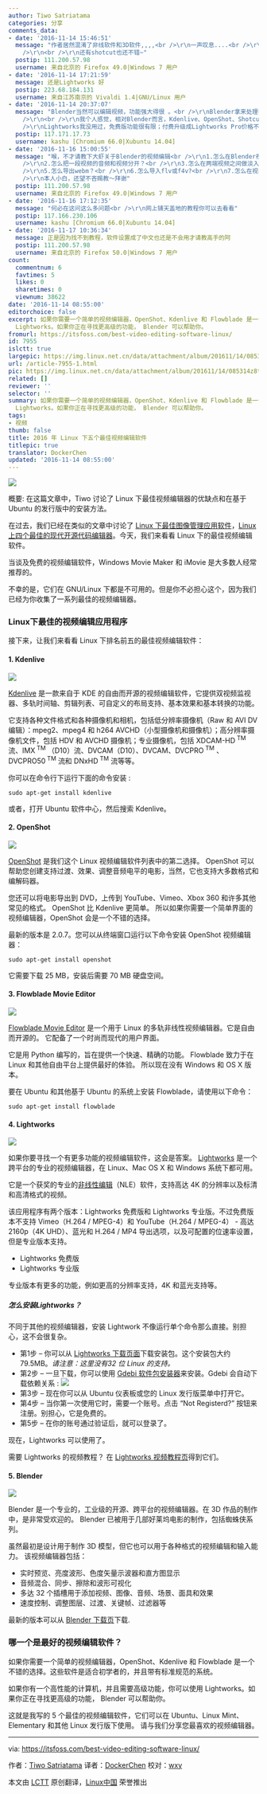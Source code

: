 ```yaml
---
author: Tiwo Satriatama
categories: 分享
comments_data:
- date: '2016-11-14 15:46:51'
  message: "作者居然混淆了非线软件和3D软件,,,,<br />\r\n一声叹息....<br />\r\n<br />\r\n还有Lightworks&nbsp;&nbsp;真心不好用.......<br
    />\r\n<br />\r\n还有shotcut也还不错~"
  postip: 111.200.57.98
  username: 来自北京的 Firefox 49.0|Windows 7 用户
- date: '2016-11-14 17:21:59'
  message: 还是Lightworks 好
  postip: 223.68.184.131
  username: 来自江苏南京的 Vivaldi 1.4|GNU/Linux 用户
- date: '2016-11-14 20:37:07'
  message: "Blender当然可以编辑视频，功能强大得很 。<br />\r\nBlender拿来处理视频很专业，我在Xubuntu中用的就是Blender<br
    />\r\n<br />\r\n我个人感觉，相对Blender而言，Kdenlive、OpenShot、Shotcut、Flowblade Movie Editor就是玩具而已。<br
    />\r\nLightworks我没用过，免费版功能很有限；付费升级成Lightworks Pro价格不菲。"
  postip: 117.171.17.73
  username: kashu [Chromium 66.0|Xubuntu 14.04]
- date: '2016-11-16 15:00:55'
  message: "喉，不才请教下大虾关于Blender的视频编辑<br />\r\n1.怎么在Blender视频编辑器的时间线上添加音频轨道或者视频轨道？是要转到序列编辑器？<br
    />\r\n2.怎么把一段视频的音频和视频分开？<br />\r\n3.怎么在两端视频之间做淡入淡出？<br />\r\n4.怎么裁切一段视频？比如把1280x720裁成1000x720，而不是缩放？<br
    />\r\n5.怎么导出webm？<br />\r\n6.怎么导入flv或f4v?<br />\r\n7.怎么在视频一角做动态马赛克效果？<br />\r\n<br
    />\r\n本人小白，还望不吝赐教～拜谢"
  postip: 111.200.57.98
  username: 来自北京的 Firefox 49.0|Windows 7 用户
- date: '2016-11-16 17:12:35'
  message: "何必在这问这么多问题<br />\r\n网上铺天盖地的教程你可以去看看"
  postip: 117.166.230.106
  username: kashu [Chromium 66.0|Xubuntu 14.04]
- date: '2016-11-17 10:36:34'
  message: 正是因为找不到教程，软件设置成了中文也还是不会用才请教高手的阿
  postip: 111.200.57.98
  username: 来自北京的 Firefox 50.0|Windows 7 用户
count:
  commentnum: 6
  favtimes: 5
  likes: 0
  sharetimes: 0
  viewnum: 38622
date: '2016-11-14 08:55:00'
editorchoice: false
excerpt: 如果你需要一个简单的视频编辑器，OpenShot、Kdenlive 和 Flowblade 是一个不错的选择。这些软件是适合初学者的，并且带有标准规范的系统。如果你有一个高性能的计算机，并且需要高级功能，你可以使用
  Lightworks。如果你正在寻找更高级的功能， Blender 可以帮助你。
fromurl: https://itsfoss.com/best-video-editing-software-linux/
id: 7955
islctt: true
largepic: https://img.linux.net.cn/data/attachment/album/201611/14/085314z8tuetr20esqlnun.jpg
url: /article-7955-1.html
pic: https://img.linux.net.cn/data/attachment/album/201611/14/085314z8tuetr20esqlnun.jpg.thumb.jpg
related: []
reviewer: ''
selector: ''
summary: 如果你需要一个简单的视频编辑器，OpenShot、Kdenlive 和 Flowblade 是一个不错的选择。这些软件是适合初学者的，并且带有标准规范的系统。如果你有一个高性能的计算机，并且需要高级功能，你可以使用
  Lightworks。如果你正在寻找更高级的功能， Blender 可以帮助你。
tags:
- 视频
thumb: false
title: 2016 年 Linux 下五个最佳视频编辑软件
titlepic: true
translator: DockerChen
updated: '2016-11-14 08:55:00'
---
```


![](https://img.linux.net.cn/data/attachment/album/201611/14/085314z8tuetr20esqlnun.jpg)


概要: 在这篇文章中，Tiwo 讨论了 Linux 下最佳视频编辑器的优缺点和在基于 Ubuntu 的发行版中的安装方法。


在过去，我们已经在类似的文章中讨论了 [Linux 下最佳图像管理应用软件](/article-7462-1.html)，[Linux 上四个最佳的现代开源代码编辑器](/article-7468-1.html)。今天，我们来看看 Linux 下的最佳视频编辑软件。


当谈及免费的视频编辑软件，Windows Movie Maker 和 iMovie 是大多数人经常推荐的。


不幸的是，它们在 GNU/Linux 下都是不可用的。但是你不必担心这个，因为我们已经为你收集了一系列最佳的视频编辑器。


### Linux下最佳的视频编辑应用程序


接下来，让我们来看看 Linux 下排名前五的最佳视频编辑软件：


#### 1. Kdenlive


![](https://img.linux.net.cn/data/attachment/album/201611/14/085331rthfq2wkbdtdvk30.jpg)


[Kdenlive](https://kdenlive.org/) 是一款来自于 KDE 的自由而开源的视频编辑软件，它提供双视频监视器、多轨时间轴、剪辑列表、可自定义的布局支持、基本效果和基本转换的功能。


它支持各种文件格式和各种摄像机和相机，包括低分辨率摄像机（Raw 和 AVI DV 编辑）：mpeg2、mpeg4 和 h264 AVCHD（小型摄像机和摄像机）；高分辨率摄像机文件，包括 HDV 和 AVCHD 摄像机；专业摄像机，包括 XDCAM-HD<sup> TM</sup> 流、IMX<sup> TM</sup> （D10）流、DVCAM（D10）、DVCAM、DVCPRO<sup> TM</sup> 、DVCPRO50<sup> TM</sup> 流和 DNxHD<sup> TM</sup> 流等等。


你可以在命令行下运行下面的命令安装 :



```
sudo apt-get install kdenlive

```

或者，打开 Ubuntu 软件中心，然后搜索 Kdenlive。


#### 2. OpenShot


![](https://img.linux.net.cn/data/attachment/album/201611/14/085400w16ll7lzjrnl1vn9.jpg)


[OpenShot](http://www.openshot.org/) 是我们这个 Linux 视频编辑软件列表中的第二选择。 OpenShot 可以帮助您创建支持过渡、效果、调整音频电平的电影，当然，它也支持大多数格式和编解码器。


您还可以将电影导出到 DVD，上传到 YouTube、Vimeo、Xbox 360 和许多其他常见的格式。 OpenShot 比 Kdenlive 更简单。 所以如果你需要一个简单界面的视频编辑器，OpenShot 会是一个不错的选择。


最新的版本是 2.0.7。您可以从终端窗口运行以下命令安装 OpenShot 视频编辑器：



```
sudo apt-get install openshot

```

它需要下载 25 MB，安装后需要 70 MB 硬盘空间。


#### 3. Flowblade Movie Editor


![](https://img.linux.net.cn/data/attachment/album/201611/14/085421dor5vs0hiisizsv2.jpg)


[Flowblade Movie Editor](http://jliljebl.github.io/flowblade/) 是一个用于 Linux 的多轨非线性视频编辑器。它是自由而开源的。 它配备了一个时尚而现代的用户界面。


它是用 Python 编写的，旨在提供一个快速、精确的功能。 Flowblade 致力于在 Linux 和其他自由平台上提供最好的体验。 所以现在没有 Windows 和 OS X 版本。


要在 Ubuntu 和其他基于 Ubuntu 的系统上安装 Flowblade，请使用以下命令：



```
sudo apt-get install flowblade

```

#### 4. Lightworks


![](https://img.linux.net.cn/data/attachment/album/201611/14/085449djoo0on96nd66z9s.jpg)


如果你要寻找一个有更多功能的视频编辑软件，这会是答案。 [Lightworks](https://www.lwks.com/) 是一个跨平台的专业的视频编辑器，在 Linux、Mac OS X 和 Windows 系统下都可用。


它是一个获奖的专业的[非线性编辑](https://en.wikipedia.org/wiki/Non-linear_editing_system)（NLE）软件，支持高达 4K 的分辨率以及标清和高清格式的视频。


该应用程序有两个版本：Lightworks 免费版和 Lightworks 专业版。不过免费版本不支持 Vimeo（H.264 / MPEG-4）和 YouTube（H.264 / MPEG-4） - 高达 2160p（4K UHD）、蓝光和 H.264 / MP4 导出选项，以及可配置的位速率设置，但是专业版本支持。


* Lightworks 免费版
* Lightworks 专业版


专业版本有更多的功能，例如更高的分辨率支持，4K 和蓝光支持等。


##### 怎么安装Lightworks？


不同于其他的视频编辑器，安装 Lightwork 不像运行单个命令那么直接。别担心，这不会很复杂。


* 第1步 – 你可以从 [Lightworks 下载页面](https://www.lwks.com/index.php?option=com_lwks&view=download&Itemid=206)下载安装包。这个安装包大约 79.5MB。*请注意：这里没有32 位 Linux 的支持。*
* 第2步 – 一旦下载，你可以使用 [Gdebi 软件包安装器](https://itsfoss.com/gdebi-default-ubuntu-software-center/)来安装。Gdebi 会自动下载依赖关系 : ![](https://img.linux.net.cn/data/attachment/album/201611/14/085519zewfq4444hv4w4jf.jpg)
* 第3步 – 现在你可以从 Ubuntu 仪表板或您的 Linux 发行版菜单中打开它。
* 第4步 – 当你第一次使用它时，需要一个账号。点击 “Not Registerd?” 按钮来注册。别担心，它是免费的。
* 第5步 – 在你的账号通过验证后，就可以登录了。


现在，Lightworks 可以使用了。


需要 Lightworks 的视频教程？ 在 [Lightworks 视频教程页](https://www.lwks.com/videotutorials)得到它们。


#### 5. Blender


![](https://img.linux.net.cn/data/attachment/album/201611/14/085626nb1v8zb7z81237t1.jpg)


Blender 是一个专业的，工业级的开源、跨平台的视频编辑器。在 3D 作品的制作中，是非常受欢迎的。 Blender 已被用于几部好莱坞电影的制作，包括蜘蛛侠系列。


虽然最初是设计用于制作 3D 模型，但它也可以用于各种格式的视频编辑和输入能力。 该视频编辑器包括：


* 实时预览、亮度波形、色度矢量示波器和直方图显示
* 音频混合、同步、擦除和波形可视化
* 多达 32 个插槽用于添加视频、图像、音频、场景、面具和效果
* 速度控制、调整图层、过渡、关键帧、过滤器等


最新的版本可以从 [Blender 下载页](https://www.blender.org/download/)下载.


### 哪一个是最好的视频编辑软件？


如果你需要一个简单的视频编辑器，OpenShot、Kdenlive 和 Flowblade 是一个不错的选择。这些软件是适合初学者的，并且带有标准规范的系统。


如果你有一个高性能的计算机，并且需要高级功能，你可以使用 Lightworks。如果你正在寻找更高级的功能， Blender 可以帮助你。


这就是我写的 5 个最佳的视频编辑软件，它们可以在 Ubuntu、Linux Mint、Elementary 和其他 Linux 发行版下使用。 请与我们分享您最喜欢的视频编辑器。




---


via: <https://itsfoss.com/best-video-editing-software-linux/>


作者：[Tiwo Satriatama](https://itsfoss.com/author/tiwo/) 译者：[DockerChen](https://github.com/DockerChen) 校对：[wxy](https://github.com/wxy)


本文由 [LCTT](https://github.com/LCTT/TranslateProject) 原创翻译，[Linux中国](https://linux.cn/) 荣誉推出